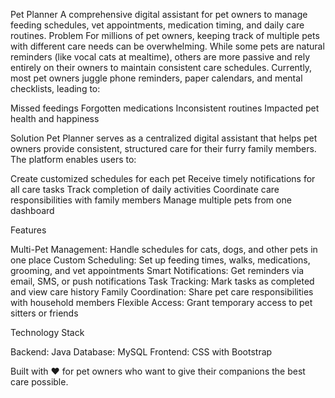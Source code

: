 Pet Planner
A comprehensive digital assistant for pet owners to manage feeding schedules, vet appointments, medication timing, and daily care routines.
Problem
For millions of pet owners, keeping track of multiple pets with different care needs can be overwhelming. While some pets are natural reminders (like vocal cats at mealtime), others are more passive and rely entirely on their owners to maintain consistent care schedules. Currently, most pet owners juggle phone reminders, paper calendars, and mental checklists, leading to:

Missed feedings
Forgotten medications
Inconsistent routines
Impacted pet health and happiness

Solution
Pet Planner serves as a centralized digital assistant that helps pet owners provide consistent, structured care for their furry family members. The platform enables users to:

Create customized schedules for each pet
Receive timely notifications for all care tasks
Track completion of daily activities
Coordinate care responsibilities with family members
Manage multiple pets from one dashboard

Features

Multi-Pet Management: Handle schedules for cats, dogs, and other pets in one place
Custom Scheduling: Set up feeding times, walks, medications, grooming, and vet appointments
Smart Notifications: Get reminders via email, SMS, or push notifications
Task Tracking: Mark tasks as completed and view care history
Family Coordination: Share pet care responsibilities with household members
Flexible Access: Grant temporary access to pet sitters or friends

Technology Stack

Backend: Java
Database: MySQL
Frontend: CSS with Bootstrap

Built with ❤️ for pet owners who want to give their companions the best care possible.
